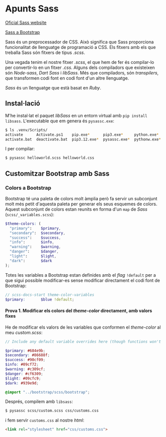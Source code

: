 # Apunts Sass

[Oficial Sass website](https://sass-lang.com/)

[Sass a Bootstrap](https://getbootstrap.com/docs/5.3/customize/sass/)

Sass és un preprocessador de CSS. Això significa que Sass proporciona funcionalitat de llenguatge de programació a CSS. Els fitxers amb els que treballa Sass són fitxers de tipus *.scss*.

Una vegada tenim el nostre fitxer *.scss*, el que hem de fer és compilar-lo per convertir-lo en un fitxer *.css*. Alguns dels compiladors que existeixen són *Node-sass*, *Dart Sass* i *libSass*. Més que compiladors, són *transpilers*, que transformen codi font en codi font d'un altre llenguatge.

*Sass* és un llenguatge que està basat en *Ruby*.

## Instal·lació
M'he instal·lat el paquet *libSass* en un entorn virtual amb `pip install libsass`. L'executable que em genera és `pysassc.exe`:

```bash
$ ls .venv/Scripts/
activate      Activate.ps1    pip.exe*      pip3.exe*     python.exe*
activate.bat  deactivate.bat  pip3.12.exe*  pysassc.exe*  pythonw.exe*
```

I per compilar:

```bash
$ pysassc helloworld.scss helloworld.css
```

## Customitzar Bootstrap amb Sass

### Colors a Bootstrap

Bootstrap té una paleta de colors molt àmplia però fa servir un subconjunt molt més petit d'aquesta paleta per generar els seus esquemes de colors. Aquest subconjunt de colors estan reunits en forma d'un `map` de *Sass* (`scss/_variables.scss`):

```scss
$theme-colors: (
  "primary":    $primary,
  "secondary":  $secondary,
  "success":    $success,
  "info":       $info,
  "warning":    $warning,
  "danger":     $danger,
  "light":      $light,
  "dark":       $dark
);
```

Totes les variables a Bootstrap estan definides amb el *flag* `!default` per a que sigui possible modificar-es sense modificar directament el codi font de Bootstrap:

```scss
// scss-docs-start theme-color-variables
$primary:       $blue !default;
```

#### Prova 1. Modificar els colors del *theme-color* directament, amb valors fixes

He de modificar els valors de les variables que conformen el *theme-color* al meu *custom.scss*:

```scss
// Include any default variable overrides here (though functions won't be available)

$primary: #684e9b;
$secondary: #86688f;
$success: #90cf09;
$info: #09cf72;
$warning: #c309cf;
$danger: #cf6309;
$light: #09cfc9;
$dark: #939e9d;

@import "../bootstrap/scss/bootstrap";
```

Després, compilem amb `libsass`:

```bash
$ pysassc scss/custom.scss css/customs.css
```

i fem servir `customs.css` al nostre *html*:

```html
<link rel="stylesheet" href="css/customs.css">
```

